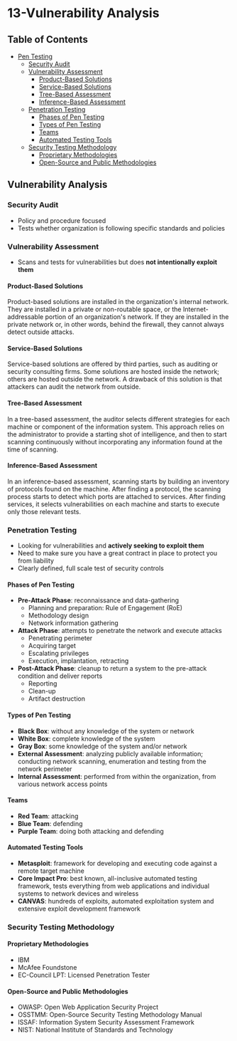 # 13-Vulnerability Analysis

## Table of Contents

* [Pen Testing](13-vulnerability-analysis.md#vulnerability-analysis)
  * [Security Audit](13-vulnerability-analysis.md#security-audit)
  * [Vulnerability Assessment](13-vulnerability-analysis.md#vulnerability-assessment)
    * [Product-Based Solutions](13-vulnerability-analysis.md#product-based-solutions)
    * [Service-Based Solutions](13-vulnerability-analysis.md#service-based-solutions)
    * [Tree-Based Assessment](13-vulnerability-analysis.md#tree-based-assessment)
    * [Inference-Based Assessment](13-vulnerability-analysis.md#inference-based-assessment)
  * [Penetration Testing](13-vulnerability-analysis.md#penetration-testing)
    * [Phases of Pen Testing](13-vulnerability-analysis.md#phases-of-pen-testing)
    * [Types of Pen Testing](13-vulnerability-analysis.md#types-of-pen-testing)
    * [Teams](13-vulnerability-analysis.md#teams)
    * [Automated Testing Tools](13-vulnerability-analysis.md#automated-testing-tools)
  * [Security Testing Methodology](13-vulnerability-analysis.md#security-testing-methodology)
    * [Proprietary Methodologies](13-vulnerability-analysis.md#proprietary-methodologies)
    * [Open-Source and Public Methodologies](13-vulnerability-analysis.md#open-source-and-public-methodologies)

## Vulnerability Analysis

### Security Audit

* Policy and procedure focused
* Tests whether organization is following specific standards and policies

### Vulnerability Assessment

* Scans and tests for vulnerabilities but does **not intentionally exploit them**

#### Product-Based Solutions

Product-based solutions are installed in the organization's internal network. They are installed in a private or non-routable space, or the Internet-addressable portion of an organization's network. If they are installed in the private network or, in other words, behind the firewall, they cannot always detect outside attacks.

#### Service-Based Solutions

Service-based solutions are offered by third parties, such as auditing or security consulting firms. Some solutions are hosted inside the network; others are hosted outside the network. A drawback of this solution is that attackers can audit the network from outside.

#### Tree-Based Assessment

In a tree-based assessment, the auditor selects different strategies for each machine or component of the information system. This approach relies on the administrator to provide a starting shot of intelligence, and then to start scanning continuously without incorporating any information found at the time of scanning.

#### Inference-Based Assessment

In an inference-based assessment, scanning starts by building an inventory of protocols found on the machine. After finding a protocol, the scanning process starts to detect which ports are attached to services. After finding services, it selects vulnerabilities on each machine and starts to execute only those relevant tests.

### Penetration Testing

* Looking for vulnerabilities and **actively seeking to exploit them**
* Need to make sure you have a great contract in place to protect you from liability
* Clearly defined, full scale test of security controls

#### Phases of Pen Testing

* **Pre-Attack Phase**: reconnaissance and data-gathering
  * Planning and preparation: Rule of Engagement \(RoE\)
  * Methodology design
  * Network information gathering
* **Attack Phase**: attempts to penetrate the network and execute attacks
  * Penetrating perimeter
  * Acquiring target
  * Escalating privileges
  * Execution, implantation, retracting
* **Post-Attack Phase**: cleanup to return a system to the pre-attack condition and deliver reports
  * Reporting
  * Clean-up
  * Artifact destruction

#### Types of Pen Testing

* **Black Box**: without any knowledge of the system or network
* **White Box**: complete knowledge of the system
* **Gray Box**: some knowledge of the system and/or network
* **External Assessment**: analyzing publicly available information; conducting network scanning, enumeration and testing from the network perimeter
* **Internal Assessment**: performed from within the organization, from various network access points

#### Teams

* **Red Team**: attacking
* **Blue Team**: defending
* **Purple Team**: doing both attacking and defending

#### Automated Testing Tools

* **Metasploit**: framework for developing and executing code against a remote target machine
* **Core Impact Pro**: best known, all-inclusive automated testing framework, tests everything from web applications and individual systems to network devices and wireless
* **CANVAS**: hundreds of exploits, automated exploitation system and extensive exploit development framework

### Security Testing Methodology

#### Proprietary Methodologies

* IBM
* McAfee Foundstone
* EC-Council LPT: Licensed Penetration Tester

#### Open-Source and Public Methodologies

* OWASP: Open Web Application Security Project
* OSSTMM: Open-Source Security Testing Methodology Manual
* ISSAF: Information System Security Assessment Framework
* NIST: National Institute of Standards and Technology

